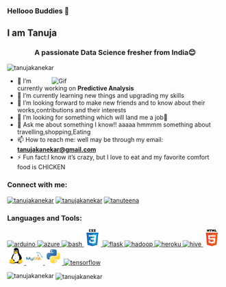 ### Hellooo Buddies 👋
## I am Tanuja
<h3 align="center">A passionate Data Science fresher from India😊</h3>

<p align="left"> <img src="https://komarev.com/ghpvc/?username=tanujakanekar&label=Profile%20views&color=0e75b6&style=flat" alt="tanujakanekar" /> </p>
<img align="right" alt="Gif"  width="400" src="https://dribbble.com/shots/14729055-A-Woman-Working-With-A-Dog-At-Her-Feet">

- 🔭 I’m currently working on **Predictive Analysis**
- 🌱 I’m currently learning new things and upgrading my skills
- 👯 I’m looking forward to make new friends and to know 
      about their works,contributions and their interests
- 🤔 I’m looking for something which will land me a job🙆
- 💬 Ask me about something I know!!
      aaaaa hmmmm something about travelling,shopping,Eating 
- 📫 How to reach me: well may be through my email: 
      **tanujakanekar@gmail.com**
- ⚡ Fun fact:I know it’s crazy, 
     but I love to eat and my favorite comfort food is CHICKEN


<h3 align="left">Connect with me:</h3>
<p align="left">
<a href="https://linkedin.com/in/tanuja-kanekar/" target="blank"><img align="center" src="https://raw.githubusercontent.com/rahuldkjain/github-profile-readme-generator/master/src/images/icons/Social/linked-in-alt.svg" alt="tanujakanekar" height="30" width="40" /></a>
<a href="https://kaggle.com/tanujakanekar" target="blank"><img align="center" src="https://raw.githubusercontent.com/rahuldkjain/github-profile-readme-generator/master/src/images/icons/Social/kaggle.svg" alt="tanujakanekar" height="30" width="40" /></a>
<a href="https://dribbble.com/tanuteena" target="blank"><img align="center" src="https://raw.githubusercontent.com/rahuldkjain/github-profile-readme-generator/master/src/images/icons/Social/dribbble.svg" alt="tanuteena" height="30" width="40" /></a>
</p>

<h3 align="left">Languages and Tools:</h3>
<p align="left"> <a href="https://www.arduino.cc/" target="_blank"> <img src="https://cdn.worldvectorlogo.com/logos/arduino-1.svg" alt="arduino" width="40" height="40"/> </a> <a href="https://azure.microsoft.com/en-in/" target="_blank"> <img src="https://www.vectorlogo.zone/logos/microsoft_azure/microsoft_azure-icon.svg" alt="azure" width="40" height="40"/> </a> <a href="https://www.gnu.org/software/bash/" target="_blank"> <img src="https://www.vectorlogo.zone/logos/gnu_bash/gnu_bash-icon.svg" alt="bash" width="40" height="40"/> </a> <a href="https://www.w3schools.com/css/" target="_blank"> <img src="https://raw.githubusercontent.com/devicons/devicon/master/icons/css3/css3-original-wordmark.svg" alt="css3" width="40" height="40"/> </a> <a href="https://flask.palletsprojects.com/" target="_blank"> <img src="https://www.vectorlogo.zone/logos/pocoo_flask/pocoo_flask-icon.svg" alt="flask" width="40" height="40"/> </a> <a href="https://hadoop.apache.org/" target="_blank"> <img src="https://www.vectorlogo.zone/logos/apache_hadoop/apache_hadoop-icon.svg" alt="hadoop" width="40" height="40"/> </a> <a href="https://heroku.com" target="_blank"> <img src="https://www.vectorlogo.zone/logos/heroku/heroku-icon.svg" alt="heroku" width="40" height="40"/> </a> <a href="https://hive.apache.org/" target="_blank"> <img src="https://www.vectorlogo.zone/logos/apache_hive/apache_hive-icon.svg" alt="hive" width="40" height="40"/> </a> <a href="https://www.w3.org/html/" target="_blank"> <img src="https://raw.githubusercontent.com/devicons/devicon/master/icons/html5/html5-original-wordmark.svg" alt="html5" width="40" height="40"/> </a> <a href="https://www.linux.org/" target="_blank"> <img src="https://raw.githubusercontent.com/devicons/devicon/master/icons/linux/linux-original.svg" alt="linux" width="40" height="40"/> </a> <a href="https://www.mysql.com/" target="_blank"> <img src="https://raw.githubusercontent.com/devicons/devicon/master/icons/mysql/mysql-original-wordmark.svg" alt="mysql" width="40" height="40"/> </a> <a href="https://www.python.org" target="_blank"> <img src="https://raw.githubusercontent.com/devicons/devicon/master/icons/python/python-original.svg" alt="python" width="40" height="40"/> </a> <a href="https://www.tensorflow.org" target="_blank"> <img src="https://www.vectorlogo.zone/logos/tensorflow/tensorflow-icon.svg" alt="tensorflow" width="40" height="40"/> </a> </p>

<p><img align="left" src="https://github-readme-stats.vercel.app/api/top-langs?username=tanujakanekar&show_icons=true&locale=en&layout=compact" alt="tanujakanekar" /></p>

<p>&nbsp;<img align="center" src="https://github-readme-stats.vercel.app/api?username=tanujakanekar&show_icons=true&locale=en" alt="tanujakanekar" /></p>
